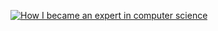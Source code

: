 [![How I became an expert in computer science](https://img.youtube.com/vi/SzJ46YA_RaA/0.jpg)](https://www.youtube.com/watch?v=dQw4w9WgXcQ "How I became an expert in computer science")
